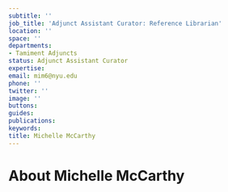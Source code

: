 ```yaml
---
subtitle: ''
job_title: 'Adjunct Assistant Curator: Reference Librarian'
location: ''
space: ''
departments:
- Tamiment Adjuncts
status: Adjunct Assistant Curator
expertise: 
email: mim6@nyu.edu
phone: ''
twitter: ''
image: ''
buttons: 
guides: 
publications: 
keywords: 
title: Michelle McCarthy
---
```


# About Michelle McCarthy